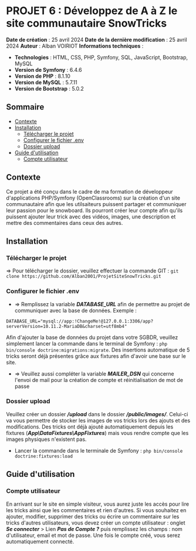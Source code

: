 # PROJET 6 : Développez de A à Z le site communautaire SnowTricks

**Date de création** : 25 avril 2024
**Date de la dernière modification** : 25 avril 2024
**Auteur** : Alban VOIRIOT
**Informations techniques** :

- **Technologies** : HTML, CSS, PHP, Symfony, SQL, JavaScript, Bootstrap, MySQL
- **Version de Symfony** : 6.4.6
- **Version de PHP** : 8.1.10
- **Version de MySQL** : 5.7.11
- **Version de Bootstrap** : 5.0.2

## Sommaire

- [Contexte](#contexte)
- [Installation](#installation)
  - [Télécharger le projet](#télécharger-le-projet)
  - [Configurer le fichier .env](#configurer-le-fichier-env)
  - [Dossier upload](#dossier-upload)
- [Guide d'utilisation](#guide-dutilisation)
  - [Compte utilisateur](#compte-utilisateur)

## Contexte

Ce projet a été conçu dans le cadre de ma formation de développeur d'applications PHP/Symfony (OpenClassrooms) sur la création d'un site communautaire afin que les utilsaiteurs puissent partager et communiquer leur passion pour le snowboard. Ils pourront créer leur compte afin qu'ils puissent ajouter leur trick avec des vidéos, images, une description et mettre des commentaires dans ceux des autres.

## Installation

### Télécharger le projet

=> Pour télécharger le dossier, veuillez effectuer la commande GIT : `git clone https://github.com/Alban2001/ProjetSiteSnowTricks.git`

### Configurer le fichier .env

- => Remplissez la variable **_DATABASE_URL_** afin de permettre au projet de communiquer avec la base de données.
  Exemple :

```
DATABASE_URL="mysql://app:!ChangeMe!@127.0.0.1:3306/app?serverVersion=10.11.2-MariaDB&charset=utf8mb4"
```

Afin d'ajouter la base de données du projet dans votre SGBDR, veuillez simplement lancer la commande dans le terminal de Symfony : `php bin/console doctrine:migrations:migrate`. Des insertions automatique de 5 tricks seront déjà présentes grâce aux fixtures afin d'avoir une base sur le site.

- => Veuillez aussi compléter la variable **_MAILER_DSN_** qui concerne l'envoi de mail pour la création de compte et réinitialisation de mot de passe

### Dossier upload

Veuillez créer un dossier **_/upload_** dans le dossier **_/public/images/_**. Celui-ci va vous permettre de stocker les images de vos tricks lors des ajouts et des modifications. Des tricks ont déjà ajouté automatiquement depuis les fixtures (**_App\DataFixtures\AppFixtures_**) mais vous rendre compte que les images physiques n'existent pas.

- Lancer la commande dans le terminale de Symfony : `php bin/console doctrine:fixtures:load`

## Guide d'utilisation

### Compte utilisateur

En arrivant sur le site en simple visiteur, vous aurez juste les accès pour lire les tricks ainsi que les commentaires et rien d'autres.
Si vous souhaitez en ajouter, modifier, supprimer des tricks ou écrire un commentaire sur les tricks d'autres utilisateurs, vous devez créer un compte utilisateur : onglet **_Se connecter_** > Lien **_Pas de Compte ?_** puis remplissez les champs : nom d'utilisateur, email et mot de passe. Une fois le compte créé, vous serez automatiquement connecté.
